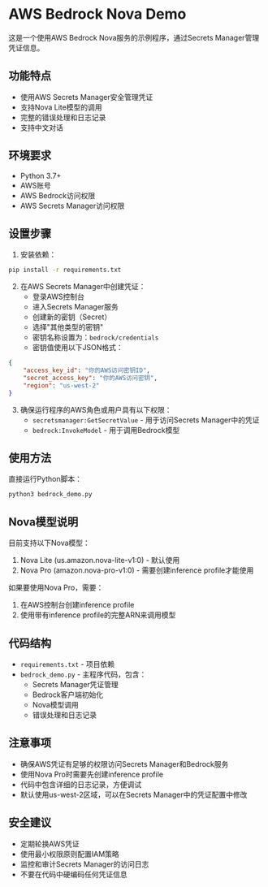 # AWS Bedrock Nova Demo

这是一个使用AWS Bedrock Nova服务的示例程序，通过Secrets Manager管理凭证信息。

## 功能特点

- 使用AWS Secrets Manager安全管理凭证
- 支持Nova Lite模型的调用
- 完整的错误处理和日志记录
- 支持中文对话

## 环境要求

- Python 3.7+
- AWS账号
- AWS Bedrock访问权限
- AWS Secrets Manager访问权限

## 设置步骤

1. 安装依赖：
```bash
pip install -r requirements.txt
```

2. 在AWS Secrets Manager中创建凭证：
   - 登录AWS控制台
   - 进入Secrets Manager服务
   - 创建新的密钥（Secret）
   - 选择"其他类型的密钥"
   - 密钥名称设置为：`bedrock/credentials`
   - 密钥值使用以下JSON格式：
```json
{
    "access_key_id": "你的AWS访问密钥ID",
    "secret_access_key": "你的AWS访问密钥",
    "region": "us-west-2"
}
```

3. 确保运行程序的AWS角色或用户具有以下权限：
   - `secretsmanager:GetSecretValue` - 用于访问Secrets Manager中的凭证
   - `bedrock:InvokeModel` - 用于调用Bedrock模型

## 使用方法

直接运行Python脚本：

```bash
python3 bedrock_demo.py
```

## Nova模型说明

目前支持以下Nova模型：
1. Nova Lite (us.amazon.nova-lite-v1:0) - 默认使用
2. Nova Pro (amazon.nova-pro-v1:0) - 需要创建inference profile才能使用

如果要使用Nova Pro，需要：
1. 在AWS控制台创建inference profile
2. 使用带有inference profile的完整ARN来调用模型

## 代码结构

- `requirements.txt` - 项目依赖
- `bedrock_demo.py` - 主程序代码，包含：
  - Secrets Manager凭证管理
  - Bedrock客户端初始化
  - Nova模型调用
  - 错误处理和日志记录

## 注意事项

- 确保AWS凭证有足够的权限访问Secrets Manager和Bedrock服务
- 使用Nova Pro时需要先创建inference profile
- 代码中包含详细的日志记录，方便调试
- 默认使用us-west-2区域，可以在Secrets Manager中的凭证配置中修改

## 安全建议

- 定期轮换AWS凭证
- 使用最小权限原则配置IAM策略
- 监控和审计Secrets Manager的访问日志
- 不要在代码中硬编码任何凭证信息
